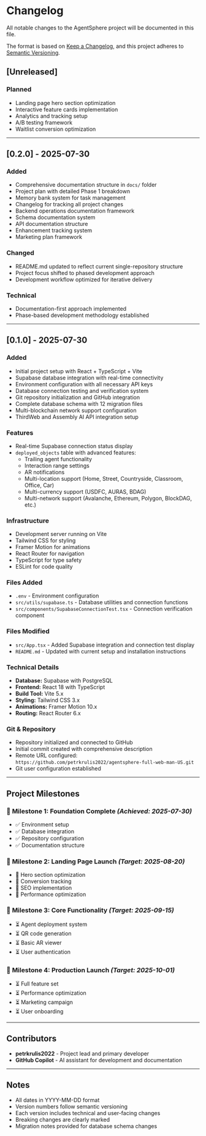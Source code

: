 # Changelog

All notable changes to the AgentSphere project will be documented in this file.

The format is based on [Keep a Changelog](https://keepachangelog.com/en/1.0.0/),
and this project adheres to [Semantic Versioning](https://semver.org/spec/v2.0.0.html).

## [Unreleased]

### Planned
- Landing page hero section optimization
- Interactive feature cards implementation
- Analytics and tracking setup
- A/B testing framework
- Waitlist conversion optimization

---

## [0.2.0] - 2025-07-30

### Added
- Comprehensive documentation structure in `docs/` folder
- Project plan with detailed Phase 1 breakdown
- Memory bank system for task management
- Changelog for tracking all project changes
- Backend operations documentation framework
- Schema documentation system
- API documentation structure
- Enhancement tracking system
- Marketing plan framework

### Changed
- README.md updated to reflect current single-repository structure
- Project focus shifted to phased development approach
- Development workflow optimized for iterative delivery

### Technical
- Documentation-first approach implemented
- Phase-based development methodology established

---

## [0.1.0] - 2025-07-30

### Added
- Initial project setup with React + TypeScript + Vite
- Supabase database integration with real-time connectivity
- Environment configuration with all necessary API keys
- Database connection testing and verification system
- Git repository initialization and GitHub integration
- Complete database schema with 12 migration files
- Multi-blockchain network support configuration
- ThirdWeb and Assembly AI API integration setup

### Features
- Real-time Supabase connection status display
- `deployed_objects` table with advanced features:
  - Trailing agent functionality
  - Interaction range settings
  - AR notifications
  - Multi-location support (Home, Street, Countryside, Classroom, Office, Car)
  - Multi-currency support (USDFC, AURAS, BDAG)
  - Multi-network support (Avalanche, Ethereum, Polygon, BlockDAG, etc.)

### Infrastructure
- Development server running on Vite
- Tailwind CSS for styling
- Framer Motion for animations
- React Router for navigation
- TypeScript for type safety
- ESLint for code quality

### Files Added
- `.env` - Environment configuration
- `src/utils/supabase.ts` - Database utilities and connection functions
- `src/components/SupabaseConnectionTest.tsx` - Connection verification component

### Files Modified
- `src/App.tsx` - Added Supabase integration and connection test display
- `README.md` - Updated with current setup and installation instructions

### Technical Details
- **Database:** Supabase with PostgreSQL
- **Frontend:** React 18 with TypeScript
- **Build Tool:** Vite 5.x
- **Styling:** Tailwind CSS 3.x
- **Animations:** Framer Motion 10.x
- **Routing:** React Router 6.x

### Git & Repository
- Repository initialized and connected to GitHub
- Initial commit created with comprehensive description
- Remote URL configured: `https://github.com/petrkrulis2022/agentsphere-full-web-man-US.git`
- Git user configuration established

---

## Project Milestones

### 🎯 **Milestone 1: Foundation Complete** *(Achieved: 2025-07-30)*
- ✅ Environment setup
- ✅ Database integration
- ✅ Repository configuration
- ✅ Documentation structure

### 🎯 **Milestone 2: Landing Page Launch** *(Target: 2025-08-20)*
- 🔄 Hero section optimization
- 🔄 Conversion tracking
- 🔄 SEO implementation
- 🔄 Performance optimization

### 🎯 **Milestone 3: Core Functionality** *(Target: 2025-09-15)*
- ⏳ Agent deployment system
- ⏳ QR code generation
- ⏳ Basic AR viewer
- ⏳ User authentication

### 🎯 **Milestone 4: Production Launch** *(Target: 2025-10-01)*
- ⏳ Full feature set
- ⏳ Performance optimization
- ⏳ Marketing campaign
- ⏳ User onboarding

---

## Contributors

- **petrkrulis2022** - Project lead and primary developer
- **GitHub Copilot** - AI assistant for development and documentation

---

## Notes

- All dates in YYYY-MM-DD format
- Version numbers follow semantic versioning
- Each version includes technical and user-facing changes
- Breaking changes are clearly marked
- Migration notes provided for database schema changes
